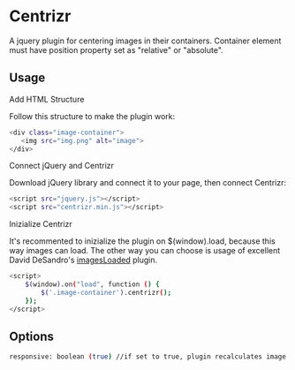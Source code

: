 Centrizr
============

A jquery plugin for centering images in their containers.
Container element must have position property set as "relative" or "absolute".

Usage
-------------------

Add HTML Structure

Follow this structure to make the plugin work:

```bash
<div class="image-container">
   <img src="img.png" alt="image">
</div>
```

Connect jQuery and Centrizr

Download jQuery library and connect it to your page, then connect Centrizr:

```bash
<script src="jquery.js"></script>
<script src="centrizr.min.js"></script>
```

Inizialize Centrizr

It's recommented to inizialize the plugin on $(window).load, because this way images can load.
The other way you can choose is usage of excellent David DeSandro's <a href="http://desandro.github.io/imagesloaded/">imagesLoaded</a> plugin.

```bash
<script>
    $(window).on("load", function () {
        $('.image-container').centrizr();
    });
</script>
```

Options
-------------------

```bash
responsive: boolean (true) //if set to true, plugin recalculates image position on $(window).resize();
```







